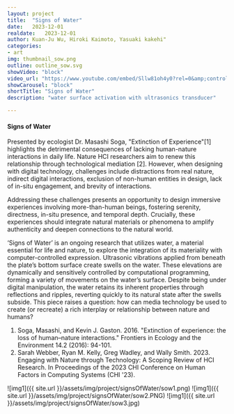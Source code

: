 ```yaml
---
layout: project
title:  "Signs of Water"
date:   2023-12-01
realdate:   2023-12-01
author: Kuan-Ju Wu, Hiroki Kaimoto, Yasuaki kakehi"
categories:
- art
img: thumbnail_sow.png
outline: outline_sow.svg
showVideo: "block"
video_url: "https://www.youtube.com/embed/Sllw81oh4y0?rel=0&amp;controls=0&amp;showinfo=0"
showCarousel: "block"
shortTitle: "Signs of Water"
description: "water surface activation with ultrasonics transducer"

---
```

#### Signs of Water ####


Presented by ecologist Dr. Masashi Soga, "Extinction of Experience"[1] highlights the detrimental consequences of lacking human-nature interactions in daily life. Nature HCI researchers aim to renew this relationship through technological mediation [2]. However, when designing with digital technology, challenges include distractions from real nature, indirect digital interactions, exclusion of non-human entities in design, lack of in-situ engagement, and brevity of interactions.

Addressing these challenges presents an opportunity to design immersive experiences involving more-than-human beings, fostering serenity, directness, in-situ presence, and temporal depth. Crucially, these experiences should integrate natural materials or phenomena to amplify authenticity and deepen connections to the natural world.

‘Signs of Water’ is an ongoing research that utilizes water, a material essential for life and nature, to explore the integration of its materiality with computer-controlled expression. Ultrasonic vibrations applied from beneath the plate’s bottom surface create swells on the water. These elevations are dynamically and sensitively controlled by computational programming, forming a variety of movements on the water’s surface. Despite being under digital manipulation, the water retains its inherent properties through reflections and ripples, reverting quickly to its natural state after the swells subside. This piece raises a question: how can media technology be used to create (or recreate) a rich interplay or relationship between nature and humans?

1.	Soga, Masashi, and Kevin J. Gaston. 2016. "Extinction of experience: the loss of human–nature interactions." Frontiers in Ecology and the Environment 14.2 (2016): 94-101.
2.	Sarah Webber, Ryan M. Kelly, Greg Wadley, and Wally Smith. 2023. Engaging with Nature through Technology: A Scoping Review of HCI Research. In Proceedings of the 2023 CHI Conference on Human Factors in Computing Systems (CHI '23).


![img1]({{ site.url }}/assets/img/project/signsOfWater/sow1.png)
![img1]({{ site.url }}/assets/img/project/signsOfWater/sow2.PNG)
![img1]({{ site.url }}/assets/img/project/signsOfWater/sow3.jpg)
